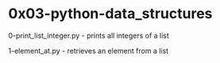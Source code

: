 # 0x03-python-data_structures

0-print_list_integer.py - prints all integers of a list

1-element_at.py - retrieves an element from a list
